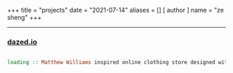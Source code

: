 +++
title = "projects"
date = "2021-07-14"
aliases = []
[ author ]
  name = "ze sheng"
+++

---

### [dazed.io](https://github.com/zes1092/dazed)
```hs

loading :: Matthew Williams inspired online clothing store designed with Webflow and Figma

```
